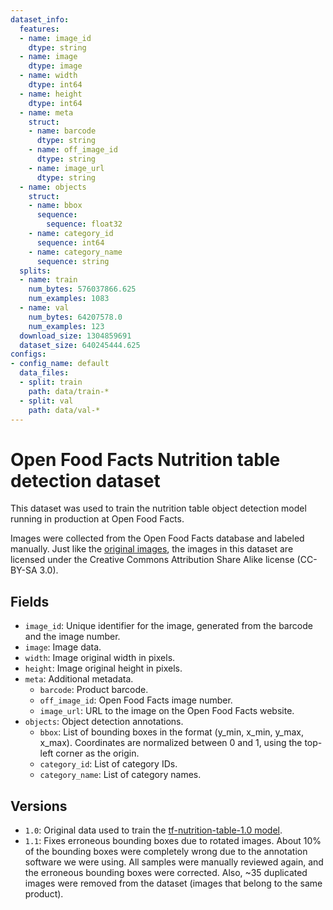 ```yaml
---
dataset_info:
  features:
  - name: image_id
    dtype: string
  - name: image
    dtype: image
  - name: width
    dtype: int64
  - name: height
    dtype: int64
  - name: meta
    struct:
    - name: barcode
      dtype: string
    - name: off_image_id
      dtype: string
    - name: image_url
      dtype: string
  - name: objects
    struct:
    - name: bbox
      sequence:
        sequence: float32
    - name: category_id
      sequence: int64
    - name: category_name
      sequence: string
  splits:
  - name: train
    num_bytes: 576037866.625
    num_examples: 1083
  - name: val
    num_bytes: 64207578.0
    num_examples: 123
  download_size: 1304859691
  dataset_size: 640245444.625
configs:
- config_name: default
  data_files:
  - split: train
    path: data/train-*
  - split: val
    path: data/val-*
---
```



# Open Food Facts Nutrition table detection dataset

This dataset was used to train the nutrition table object detection model running in production at Open Food Facts.

Images were collected from the Open Food Facts database and labeled manually.
Just like the [original images](https://world.openfoodfacts.org/data), the images in this dataset are licensed under the Creative Commons Attribution Share Alike license (CC-BY-SA 3.0).


## Fields

- `image_id`: Unique identifier for the image, generated from the barcode and the image number.
- `image`: Image data.
- `width`: Image original width in pixels.
- `height`: Image original height in pixels.
- `meta`: Additional metadata.
    - `barcode`: Product barcode.
    - `off_image_id`: Open Food Facts image number.
    - `image_url`: URL to the image on the Open Food Facts website.
- `objects`: Object detection annotations.
    - `bbox`: List of bounding boxes in the format (y_min, x_min, y_max, x_max).
              Coordinates are normalized between 0 and 1, using the top-left corner as the origin.
    - `category_id`: List of category IDs.
    - `category_name`: List of category names.


## Versions

- `1.0`: Original data used to train the [tf-nutrition-table-1.0 model](https://github.com/openfoodfacts/robotoff-models/releases/tag/tf-nutrition-table-1.0).
- `1.1`: Fixes erroneous bounding boxes due to rotated images.
         About 10% of the bounding boxes were completely wrong due to the annotation software we were using.
         All samples were manually reviewed again, and the erroneous bounding boxes were corrected.
         Also, ~35 duplicated images were removed from the dataset (images that belong to the same product).